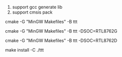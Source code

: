 1. support gcc generate lib
2. support cmsis pack





cmake -G "MinGW Makefiles" -B ttt

cmake -G "MinGW Makefiles" -B ttt -DSOC=RTL8762G

cmake -G "MinGW Makefiles" -B ttt -DSOC=RTL8762D

make install -C ./ttt